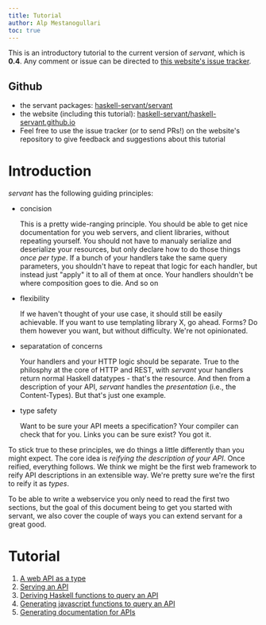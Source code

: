 ```yaml
---
title: Tutorial
author: Alp Mestanogullari
toc: true
---
```


This is an introductory tutorial to the current version of *servant*, which is **0.4**. Any comment or issue can be directed to [this website's issue tracker](http://github.com/haskell-servant/haskell-servant.github.io/issues).

## Github

- the servant packages: [haskell-servant/servant](https://github.com/haskell-servant/servant)
- the website (including this tutorial): [haskell-servant/haskell-servant.github.io](https://github.com/haskell-servant/haskell-servant.github.io/tree/hakyll)
- Feel free to use the issue tracker (or to send PRs!) on the website's repository to give feedback and suggestions about this tutorial

# Introduction

*servant* has the following guiding principles:

- concision

   This is a pretty wide-ranging principle. You should be able to get nice
   documentation for you web servers, and client libraries, without repeating
   yourself. You should not have to manualy serialize and deserialize your
   resources, but only declare how to do those things *once per type*. If a
   bunch of your handlers take the same query parameters, you shouldn't have to
   repeat that logic for each handler, but instead just "apply" it to all of
   them at once. Your handlers shouldn't be where composition goes to die. And
   so on

- flexibility

   If we haven't thought of your use case, it should still be easily
   achievable. If you want to use templating library X, go ahead. Forms? Do
   them however you want, but without difficulty. We're not opinionated.

- separatation of concerns

   Your handlers and your HTTP logic should be separate. True to the philosphy
   at the core of HTTP and REST, with *servant* your handlers return normal
   Haskell datatypes - that's the resource. And then from a description of your
   API, *servant* handles the *presentation* (i.e., the Content-Types). But
   that's just one example.

- type safety

   Want to be sure your API meets a specification? Your compiler can check
   that for you. Links you can be sure exist? You got it.

To stick true to these principles, we do things a little differently than you
might expect. The core idea is *reifying the description of your API*. Once
reified, everything follows. We think we might be the first web framework to
reify API descriptions in an extensible way. We're pretty sure we're the first
to reify it as *types*.

To be able to write a webservice you only need to read the first two sections,
but the goal of this document being to get you started with servant, we also
cover the couple of ways you can extend servant for a great good.

# Tutorial

1. [A web API as a type](/tutorial/api-type.html)
2. [Serving an API](/tutorial/server.html)
3. [Deriving Haskell functions to query an API](/tutorial/client.html)
4. [Generating javascript functions to query an API](/tutorial/javascript.html)
5. [Generating documentation for APIs](/tutorial/docs.html)

